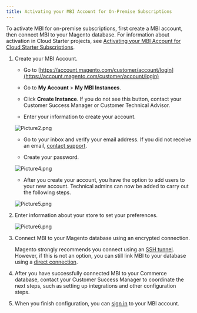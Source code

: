 ```yaml
---
title: Activating your MBI Account for On-Premise Subscriptions
---
```


To activate MBI for on-premise subscriptions, first create a MBI account, then connect MBI to your Magento database. For information about activation in Cloud Starter projects, see [Activating your MBI Account for Cloud Starter Subscriptions](../../getting-started/cloud-activation.md).

1. Create your MBI Account.

    -  Go to [https://account.magento.com/customer/account/login](https://account.magento.com/customer/account/login)

    -  Go to **My Account** > **My MBI Instances**.

    -  Click **Create Instance**. If you do not see this button, contact your Customer Success Manager or Customer Technical Advisor.

    -  Enter your information to create your account.

     ![Picture2.png](../../assets/Picture2.png)

    -  Go to your inbox and verify your email address. If you did not receive an email, [contact support](https://support.magento.com/hc/en-us/articles/360019088251).

    -  Create your password.

    ![Picture4.png](../../assets/Picture4.png)

    -  After you create your account, you have the option to add users to your new account. Technical admins can now be added to carry out the following steps.

     ![Picture5.png](../../assets/Picture5.png)

1. Enter information about your store to set your preferences.

    ![Picture6.png](../../assets/Picture6.png)

1. Connect MBI to your Magento database using an encrypted connection.

   Magento strongly recommends you connect using an [SSH tunnel](../data-analyst/importing-data/integrations/mysql-via-ssh-tunnel.md). However, if this is not an option, you can still link MBI to your database using a [direct connection](../data-analyst/importing-data/integrations/mysql-via-a-direct-connection.md).

1. After you have successfully connected MBI to your Commerce database, contact your Customer Success Manager to coordinate the next steps, such as setting up integrations and other configuration steps.

1. When you finish configuration, you can [sign in](../../getting-started/sign-in.md) to your MBI account.
